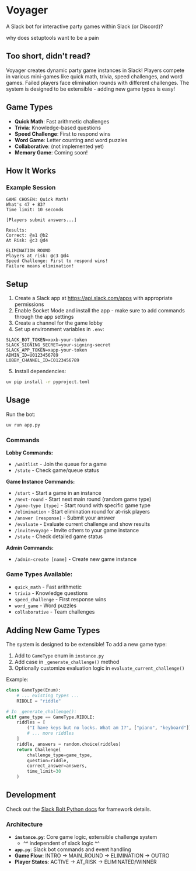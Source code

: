 # Voyager

A Slack bot for interactive party games within Slack (or Discord)?

why does setuptools want to be a pain

## Too short, didn't read?

Voyager creates dynamic party game instances in Slack! Players compete in various mini-games like quick math, trivia, speed challenges, and word games. Failed players face elimination rounds with different challenges. The system is designed to be extensible - adding new game types is easy!

## Game Types

- **Quick Math**: Fast arithmetic challenges
- **Trivia**: Knowledge-based questions  
- **Speed Challenge**: First to respond wins
- **Word Game**: Letter counting and word puzzles
- **Collaborative**: (not implemented yet)
- **Memory Game**: Coming soon!

## How It Works

### Example Session
```
GAME CHOSEN: Quick Math!
What's 47 + 83?
Time limit: 10 seconds

[Players submit answers...]

Results:
Correct: @a1 @b2  
At Risk: @c3 @d4

ELIMINATION ROUND
Players at risk: @c3 @d4
Speed Challenge: First to respond wins!
Failure means elimination!
```

## Setup

1. Create a Slack app at https://api.slack.com/apps with appropriate permissions
2. Enable Socket Mode and install the app - make sure to add commands through the app settings
3. Create a channel for the game lobby
4. Set up environment variables in `.env`:

```env
SLACK_BOT_TOKEN=xoxb-your-token
SLACK_SIGNING_SECRET=your-signing-secret
SLACK_APP_TOKEN=xapp-your-token
ADMIN_ID=U0123456789
LOBBY_CHANNEL_ID=C0123456789
```

5. Install dependencies:

```bash
uv pip install -r pyproject.toml
```

## Usage

Run the bot:

```bash
uv run app.py
```

### Commands

**Lobby Commands:**
- `/waitlist` - Join the queue for a game
- `/state` - Check game/queue status

**Game Instance Commands:**
- `/start` - Start a game in an instance
- `/next-round` - Start next main round (random game type)
- `/game-type [type]` - Start round with specific game type
- `/elimination` - Start elimination round for at-risk players
- `/answer [response]` - Submit your answer
- `/evaluate` - Evaluate current challenge and show results
- `/invitevoyage` - Invite others to your game instance
- `/state` - Check detailed game status

**Admin Commands:**
- `/admin-create [name]` - Create new game instance

### Game Types Available:
- `quick_math` - Fast arithmetic 
- `trivia` - Knowledge questions
- `speed_challenge` - First response wins
- `word_game` - Word puzzles
- `collaborative` - Team challenges

## Adding New Game Types

The system is designed to be extensible! To add a new game type:

1. Add to `GameType` enum in `instance.py`
2. Add case in `_generate_challenge()` method
3. Optionally customize evaluation logic in `evaluate_current_challenge()`

Example:
```python
class GameType(Enum):
    # ... existing types ...
    RIDDLE = "riddle"

# In _generate_challenge():
elif game_type == GameType.RIDDLE:
    riddles = [
        ("I have keys but no locks. What am I?", ["piano", "keyboard"]),
        # ... more riddles
    ]
    riddle, answers = random.choice(riddles)
    return Challenge(
        challenge_type=game_type,
        question=riddle,
        correct_answer=answers,
        time_limit=30
    )
```

## Development

Check out the [Slack Bolt Python docs](https://slack.dev/bolt-python/concepts) for framework details.

### Architecture

- **`instance.py`**: Core game logic, extensible challenge system
    - ^^ independent of slack logic ^^
- **`app.py`**: Slack bot commands and event handling  
- **Game Flow**: INTRO → MAIN_ROUND → ELIMINATION → OUTRO
- **Player States**: ACTIVE → AT_RISK → ELIMINATED/WINNER
